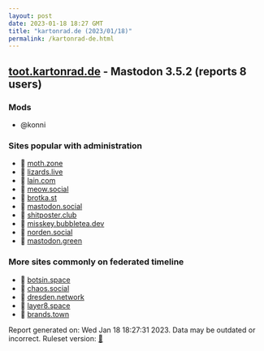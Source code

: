 ```yaml
---
layout: post
date: 2023-01-18 18:27 GMT
title: "kartonrad.de (2023/01/18)"
permalink: /kartonrad-de.html
---
```


## [toot.kartonrad.de](https://toot.kartonrad.de) - Mastodon 3.5.2 (reports 8 users)

### Mods
 * @konni

### Sites popular with administration

* 🐘 [moth.zone](/moth-zone.html)
* 🐘 [lizards.live](/lizards-live.html)
* 🐘 [lain.com](/lain-com.html)
* 🐘 [meow.social](/meow-social.html)
* 🐘 [brotka.st](/brotka-st.html)
* 🐘 [mastodon.social](/mastodon-social.html)
* 🐘 [shitposter.club](/shitposter-club.html)
* 🐘 [misskey.bubbletea.dev](/misskey-bubbletea-dev.html)
* 🐘 [norden.social](/norden-social.html)
* 🐘 [mastodon.green](/mastodon-green.html)

### More sites commonly on federated timeline

* 🐘 [botsin.space](/botsin-space.html)
* 🐘 [chaos.social](/chaos-social.html)
* 🐘 [dresden.network](/dresden-network.html)
* 🐘 [layer8.space](/layer8-space.html)
* 🐘 [brands.town](/brands-town.html)

Report generated on: Wed Jan 18 18:27:31 2023. Data may be outdated or incorrect.
Ruleset version: [🧁](/version-cupcake)
